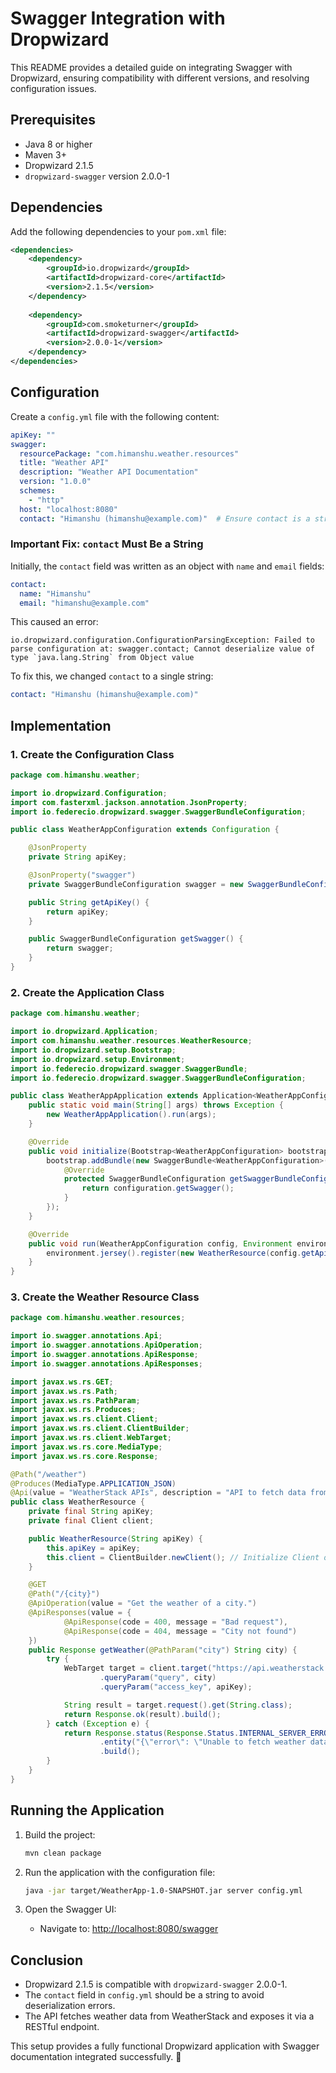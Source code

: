 # Swagger Integration with Dropwizard

This README provides a detailed guide on integrating Swagger with Dropwizard, ensuring compatibility with different versions, and resolving configuration issues.

## Prerequisites

- Java 8 or higher
- Maven 3+
- Dropwizard 2.1.5
- `dropwizard-swagger` version 2.0.0-1

## Dependencies

Add the following dependencies to your `pom.xml` file:

```xml
<dependencies>
    <dependency>
        <groupId>io.dropwizard</groupId>
        <artifactId>dropwizard-core</artifactId>
        <version>2.1.5</version>
    </dependency>
    
    <dependency>
        <groupId>com.smoketurner</groupId>
        <artifactId>dropwizard-swagger</artifactId>
        <version>2.0.0-1</version>
    </dependency>
</dependencies>
```

## Configuration

Create a `config.yml` file with the following content:

```yaml
apiKey: ""
swagger:
  resourcePackage: "com.himanshu.weather.resources"
  title: "Weather API"
  description: "Weather API Documentation"
  version: "1.0.0"
  schemes:
    - "http"
  host: "localhost:8080"
  contact: "Himanshu (himanshu@example.com)"  # Ensure contact is a string
```

### Important Fix: `contact` Must Be a String

Initially, the `contact` field was written as an object with `name` and `email` fields:

```yaml
contact:
  name: "Himanshu"
  email: "himanshu@example.com"
```

This caused an error:

```
io.dropwizard.configuration.ConfigurationParsingException: Failed to parse configuration at: swagger.contact; Cannot deserialize value of type `java.lang.String` from Object value
```

To fix this, we changed `contact` to a single string:

```yaml
contact: "Himanshu (himanshu@example.com)"
```

## Implementation

### 1. Create the Configuration Class

```java
package com.himanshu.weather;

import io.dropwizard.Configuration;
import com.fasterxml.jackson.annotation.JsonProperty;
import io.federecio.dropwizard.swagger.SwaggerBundleConfiguration;

public class WeatherAppConfiguration extends Configuration {

    @JsonProperty
    private String apiKey;

    @JsonProperty("swagger")
    private SwaggerBundleConfiguration swagger = new SwaggerBundleConfiguration();

    public String getApiKey() {
        return apiKey;
    }

    public SwaggerBundleConfiguration getSwagger() {
        return swagger;
    }
}
```

### 2. Create the Application Class

```java
package com.himanshu.weather;

import io.dropwizard.Application;
import com.himanshu.weather.resources.WeatherResource;
import io.dropwizard.setup.Bootstrap;
import io.dropwizard.setup.Environment;
import io.federecio.dropwizard.swagger.SwaggerBundle;
import io.federecio.dropwizard.swagger.SwaggerBundleConfiguration;

public class WeatherAppApplication extends Application<WeatherAppConfiguration> {
    public static void main(String[] args) throws Exception {
        new WeatherAppApplication().run(args);
    }

    @Override
    public void initialize(Bootstrap<WeatherAppConfiguration> bootstrap) {
        bootstrap.addBundle(new SwaggerBundle<WeatherAppConfiguration>() {
            @Override
            protected SwaggerBundleConfiguration getSwaggerBundleConfiguration(WeatherAppConfiguration configuration) {
                return configuration.getSwagger();
            }
        });
    }

    @Override
    public void run(WeatherAppConfiguration config, Environment environment) {
        environment.jersey().register(new WeatherResource(config.getApiKey()));
    }
}
```

### 3. Create the Weather Resource Class

```java
package com.himanshu.weather.resources;

import io.swagger.annotations.Api;
import io.swagger.annotations.ApiOperation;
import io.swagger.annotations.ApiResponse;
import io.swagger.annotations.ApiResponses;

import javax.ws.rs.GET;
import javax.ws.rs.Path;
import javax.ws.rs.PathParam;
import javax.ws.rs.Produces;
import javax.ws.rs.client.Client;
import javax.ws.rs.client.ClientBuilder;
import javax.ws.rs.client.WebTarget;
import javax.ws.rs.core.MediaType;
import javax.ws.rs.core.Response;

@Path("/weather")
@Produces(MediaType.APPLICATION_JSON)
@Api(value = "WeatherStack APIs", description = "API to fetch data from weatherstack.")
public class WeatherResource {
    private final String apiKey;
    private final Client client;

    public WeatherResource(String apiKey) {
        this.apiKey = apiKey;
        this.client = ClientBuilder.newClient(); // Initialize Client once
    }

    @GET
    @Path("/{city}")
    @ApiOperation(value = "Get the weather of a city.")
    @ApiResponses(value = {
            @ApiResponse(code = 400, message = "Bad request"),
            @ApiResponse(code = 404, message = "City not found")
    })
    public Response getWeather(@PathParam("city") String city) {
        try {
            WebTarget target = client.target("https://api.weatherstack.com/current")
                    .queryParam("query", city)
                    .queryParam("access_key", apiKey);

            String result = target.request().get(String.class);
            return Response.ok(result).build();
        } catch (Exception e) {
            return Response.status(Response.Status.INTERNAL_SERVER_ERROR)
                    .entity("{\"error\": \"Unable to fetch weather data\"}")
                    .build();
        }
    }
}
```

## Running the Application

1. Build the project:

   ```sh
   mvn clean package
   ```

2. Run the application with the configuration file:

   ```sh
   java -jar target/WeatherApp-1.0-SNAPSHOT.jar server config.yml
   ```

3. Open the Swagger UI:

    - Navigate to: [http://localhost:8080/swagger](http://localhost:8080/swagger)

## Conclusion

- Dropwizard 2.1.5 is compatible with `dropwizard-swagger` 2.0.0-1.
- The `contact` field in `config.yml` should be a string to avoid deserialization errors.
- The API fetches weather data from WeatherStack and exposes it via a RESTful endpoint.

This setup provides a fully functional Dropwizard application with Swagger documentation integrated successfully. 🚀

